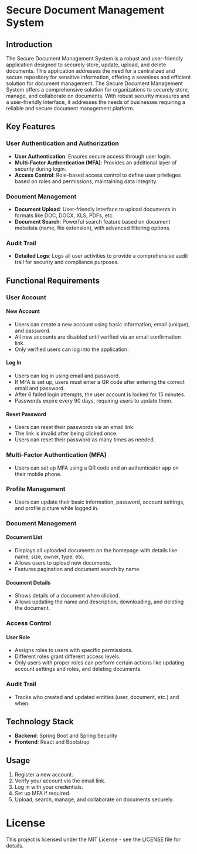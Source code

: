 # Secure Document Management System

## Introduction
The Secure Document Management System is a robust and user-friendly application designed to securely store, update, upload, and delete documents. This application addresses the need for a centralized and secure repository for sensitive information, offering a seamless and efficient solution for document management. The Secure Document Management System offers a comprehensive solution for organizations to securely store, manage, and collaborate on documents. With robust security measures and a user-friendly interface, it addresses the needs of businesses requiring a reliable and secure document management platform.

## Key Features
### User Authentication and Authorization
- **User Authentication**: Ensures secure access through user login.
- **Multi-Factor Authentication (MFA)**: Provides an additional layer of security during login.
- **Access Control**: Role-based access control to define user privileges based on roles and permissions, maintaining data integrity.

### Document Management
- **Document Upload**: User-friendly interface to upload documents in formats like DOC, DOCX, XLS, PDFs, etc.
- **Document Search**: Powerful search feature based on document metadata (name, file extension), with advanced filtering options.

### Audit Trail
- **Detailed Logs**: Logs all user activities to provide a comprehensive audit trail for security and compliance purposes.

## Functional Requirements
### User Account
#### New Account
- Users can create a new account using basic information, email (unique), and password.
- All new accounts are disabled until verified via an email confirmation link.
- Only verified users can log into the application.

#### Log In
- Users can log in using email and password.
- If MFA is set up, users must enter a QR code after entering the correct email and password.
- After 6 failed login attempts, the user account is locked for 15 minutes.
- Passwords expire every 90 days, requiring users to update them.

#### Reset Password
- Users can reset their passwords via an email link.
- The link is invalid after being clicked once.
- Users can reset their password as many times as needed.

### Multi-Factor Authentication (MFA)
- Users can set up MFA using a QR code and an authenticator app on their mobile phone.

### Profile Management
- Users can update their basic information, password, account settings, and profile picture while logged in.

### Document Management
#### Document List
- Displays all uploaded documents on the homepage with details like name, size, owner, type, etc.
- Allows users to upload new documents.
- Features pagination and document search by name.

#### Document Details
- Shows details of a document when clicked.
- Allows updating the name and description, downloading, and deleting the document.

### Access Control
#### User Role
- Assigns roles to users with specific permissions.
- Different roles grant different access levels.
- Only users with proper roles can perform certain actions like updating account settings and roles, and deleting documents.

### Audit Trail
- Tracks who created and updated entities (user, document, etc.) and when.

## Technology Stack
- **Backend**: Spring Boot and Spring Security
- **Frontend**: React and Bootstrap

## Usage
  1. Register a new account.
  2. Verify your account via the email link.
  3. Log in with your credentials.
  4. Set up MFA if required.
  5. Upload, search, manage, and collaborate on documents securely.

# License
This project is licensed under the MIT License - see the LICENSE file for details.


